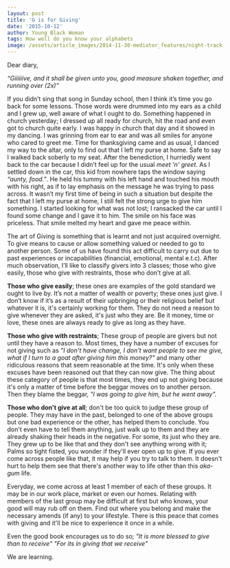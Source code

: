 ```yaml
---
layout: post
title: 'G is for Giving'
date: '2015-10-12'
author: Young Black Woman
tags: How well do you know your alphabets
image: /assets/article_images/2014-11-30-mediator_features/night-track.JPG
---
```


Dear diary,

*“Giiiiiive, and it shall be given unto you,
good measure shaken together,
and running over (2x)”*

If you didn’t sing that song in Sunday school, then I think it’s time you go back for some lessons. Those words were drummed into my ears as a child and I grew up, well aware of what I ought to do. Something happened in church yesterday; I dressed up all ready for church, hit the road and even got to church quite early. I was happy in church that day and it showed in my dancing. I was grinning from ear to ear and was all smiles for anyone who cared to greet me. Time for thanksgiving came and as usual, I danced my way to the altar, only to find out that I left my purse at home. Safe to say I walked back soberly to my seat. After the benediction, I hurriedly went back to the car because I didn’t feel up for the usual *meet 'n' greet*. As I settled down in the car, this kid from nowhere taps the window saying *“aunty, food.”*. He held his tummy with his left hand and touched his mouth with his right, as if to lay emphasis on the message he was trying to pass across. It wasn’t my first time of being in such a situation but despite the fact that I left my purse at home, I still felt the strong urge to give him something. I started looking for what was not lost; I ransacked the car until I found some change and I gave it to him. The smile on his face was priceless. That smile melted my heart and gave me peace within.

The art of Giving is something that is learnt and not just acquired overnight. To give means to cause or allow something valued or needed to go to another person. Some of us have found this act difficult to carry out due to past experiences or incapabilities  (financial, emotional, mental e.t.c). After much observation, I’ll like to classify givers into 3 classes; those who give easily, those who give with restraints, those who don’t give at all.

**Those who give easily**; these ones are examples of the gold standard we ought to live by. It’s not a matter of wealth or poverty; these ones just give. I don’t know if it’s as a result of their upbringing or their religious belief but whatever it is, it's certainly working for them. They do not need a reason to give whenever they are asked, it's just who they are. Be it money, time or love, these ones are always ready to give as long as they have.

**Those who give with restraints**; These group of people are givers but not until they have a reason to. Most times, they have a number of excuses for not giving such as *"I don't have change, I don't want people to see me give, what if I turn to a goat after giving him this money?"* and many other ridiculous reasons that seem reasonable at the time. It's only when these excuses have been reasoned out that they can now give. The thing about these category of people is that most times, they end up not giving because it's only a matter of time before the beggar moves on to another person. Then they blame the beggar, *"I was going to give him, but he went away".*

**Those who don't give at all**; don't be too quick to judge these group of people. They may have in the past, belonged to one of the above groups but one bad experience or the other, has helped them to conclude. You don't even have to tell them anything, just walk up to them and they are already shaking their heads in the negative. For some, its just who they are. They grew up to be like that and they don't see anything wrong with it; Palms so tight fisted, you wonder if they'll ever open up to give. If you ever come across people like that, it may help if you try to talk to them. It doesn't hurt to help them see that there's another way to life other than this *aka-gum* life.                 

Everyday, we come across at least 1 member of each of these groups. It may be in our work place, market or even our homes. Relating with members of the last group may be difficult at first but who knows, your good will may rub off on them. Find out where you belong and make the necessary amends (if any) to your lifestyle. There is this peace that comes with giving and it'll be nice to experience it once in a while.

Even the good book encourages us to do so;
*"It is more blessed to give than to receive"*
*"For its in giving that we receive"*

We are learning.
